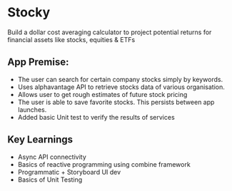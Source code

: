 
# Stocky

Build a dollar cost averaging calculator to project potential returns for financial assets like stocks, equities & ETFs

## App Premise:

- The user can search for certain company stocks simply by keywords.
- Uses alphavantage API to retrieve stocks data of various organisation.
- Allows user to get rough estimates of future stock pricing 
- The user is able to save favorite stocks. This persists between app launches.
- Added basic Unit test to verify the results of services 


## Key Learnings 

- Async API connectivity
- Basics of reactive programming using combine framework
- Programmatic + Storyboard UI dev
- Basics of Unit Testing 
